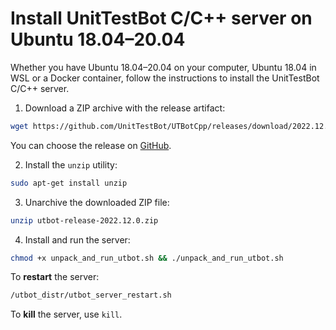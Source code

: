 # Install UnitTestBot C/C++ server on Ubuntu 18.04–20.04

Whether you have Ubuntu 18.04–20.04 on your computer, Ubuntu 18.04 in WSL or a Docker container, follow the 
instructions to install the UnitTestBot C/C++ server.

1. Download a ZIP archive with the release artifact:
  ```bash
  wget https://github.com/UnitTestBot/UTBotCpp/releases/download/2022.12.0/utbot-release-2022.12.0.zip
  ```
You can choose the release on [GitHub](https://github.com/UnitTestBot/UTBotCpp/releases).

2. Install the `unzip` utility:
```bash
sudo apt-get install unzip
````
3. Unarchive the downloaded ZIP file:
  ```bash
  unzip utbot-release-2022.12.0.zip
  ```
4. Install and run the server:
  ```bash
  chmod +x unpack_and_run_utbot.sh && ./unpack_and_run_utbot.sh
  ```

To **restart** the server:
  ```bash
  /utbot_distr/utbot_server_restart.sh
  ```
To **kill** the server, use `kill`.

```
